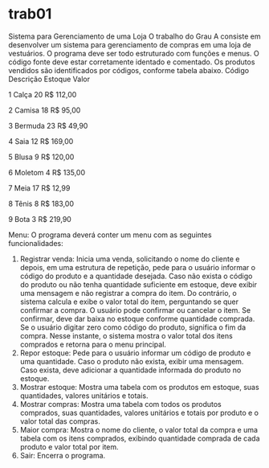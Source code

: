 # trab01
Sistema para Gerenciamento de uma Loja
O trabalho do Grau A consiste em desenvolver um sistema para gerenciamento de compras em
uma loja de vestuários.  O programa deve ser todo estruturado com funções e  menus. O código
fonte deve estar corretamente identado e comentado. Os produtos vendidos são identificados por
códigos, conforme tabela abaixo.
Código Descrição Estoque Valor

1 Calça 20 R$ 112,00

2 Camisa 18 R$ 95,00

3 Bermuda 23 R$ 49,90

4 Saia 12 R$ 169,00

5 Blusa 9 R$ 120,00

6 Moletom 4 R$ 135,00

7 Meia 17 R$ 12,99

8 Tênis 8 R$ 183,00

9 Bota 3 R$ 219,90

Menu:
O programa deverá conter um menu com as seguintes funcionalidades:
1. Registrar venda:  Inicia   uma   venda,   solicitando   o   nome   do   cliente   e   depois,   em   uma
estrutura de repetição, pede para o usuário informar  o código  do  produto  e a quantidade
desejada.   Caso   não   exista   o   código   do   produto   ou   não   tenha   quantidade   suficiente   em
estoque,   deve   exibir   uma   mensagem   e   não   registrar   a   compra   do   item.   Do   contrário,   o
sistema calcula e exibe o valor total do item, perguntando se quer confirmar a compra. O
usuário pode confirmar ou cancelar o item. Se confirmar, deve dar baixa no estoque conforme
quantidade comprada. Se o usuário digitar zero como código do produto, significa o fim da
compra. Nesse instante, o sistema mostra o valor total dos itens comprados e retorna para o
menu principal.
2. Repor estoque: Pede para o usuário informar um código de produto e uma quantidade. Caso
o   produto   não   exista,   exibir   uma   mensagem.   Caso   exista,   deve   adicionar   a   quantidade
informada do produto no estoque.
3. Mostrar  estoque:  Mostra   uma   tabela   com   os   produtos   em   estoque,   suas   quantidades,
valores unitários e totais.
4. Mostrar compras: Mostra uma tabela com todos os produtos comprados, suas quantidades,
valores unitários e totais por produto e o valor total das compras.
5. Maior compra: Mostra o nome do cliente, o valor total da compra e uma tabela com os itens
comprados, exibindo quantidade comprada de cada produto e valor total por item.
6. Sair: Encerra o programa.
